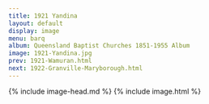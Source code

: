 ```yaml
---
title: 1921 Yandina
layout: default
display: image
menu: barq
album: Queensland Baptist Churches 1851-1955 Album
image: 1921-Yandina.jpg
prev: 1921-Wamuran.html
next: 1922-Granville-Maryborough.html
---
```

{% include image-head.md %}
{% include image.html %}